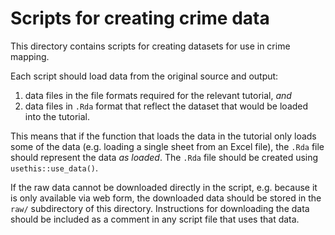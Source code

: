 # Scripts for creating crime data

This directory contains scripts for creating datasets for use in crime mapping.

Each script should load data from the original source and output:

1.  data files in the file formats required for the relevant tutorial, *and*
2.  data files in `.Rda` format that reflect the dataset that would be loaded
    into the tutorial.

This means that if the function that loads the data in the tutorial only loads
some of the data (e.g. loading a single sheet from an Excel file), the `.Rda`
file should represent the data *as loaded*. The `.Rda` file should be created
using `usethis::use_data()`.

If the raw data cannot be downloaded directly in the script, e.g. because it is
only available via web form, the downloaded data should be stored in the `raw/`
subdirectory of this directory. Instructions for downloading the data should be
included as a comment in any script file that uses that data.
